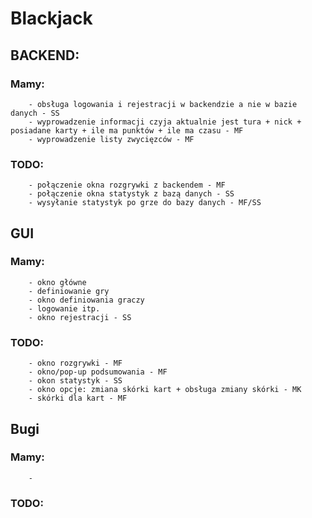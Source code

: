 # Blackjack  
## BACKEND:  
### Mamy:
        - obsługa logowania i rejestracji w backendzie a nie w bazie danych - SS
        - wyprowadzenie informacji czyja aktualnie jest tura + nick + posiadane karty + ile ma punktów + ile ma czasu - MF
        - wyprowadzenie listy zwycięzców - MF
### TODO:
        - połączenie okna rozgrywki z backendem - MF
        - połączenie okna statystyk z bazą danych - SS
        - wysyłanie statystyk po grze do bazy danych - MF/SS
## GUI
### Mamy:
        - okno główne
        - definiowanie gry 
        - okno definiowania graczy 
        - logowanie itp.
        - okno rejestracji - SS
### TODO:
        - okno rozgrywki - MF
        - okno/pop-up podsumowania - MF
        - okon statystyk - SS
        - okno opcje: zmiana skórki kart + obsługa zmiany skórki - MK
        - skórki dla kart - MF 
## Bugi
### Mamy:
        - 
### TODO:
       
